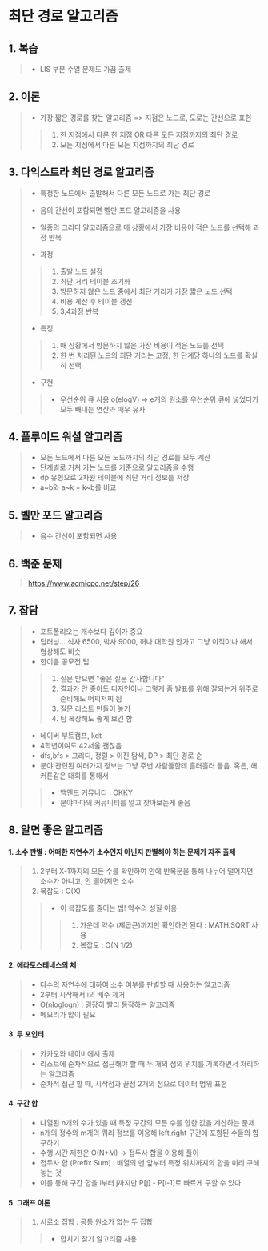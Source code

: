 최단 경로 알고리즘
============================

## 1. 복습
> - LIS 부분 수열 문제도 가끔 출제


## 2. 이론
> - 가장 짧은 경로를 찾는 알고리즘 => 지점은 노드로, 도로는 간선으로 표현
>  >  1. 한 지점에서 다른 한 지점 OR 다른 모든 지점까지의 최단 경로
>  >  2. 모든 지점에서 다른 모든 지점까지의 최단 경로

## 3. 다익스트라 최단 경로 알고리즘
> - 특정한 노드에서 출발해서 다른 모든 노드로 가는 최단 경로
> - 음의 간선이 포함되면 벨만 포드 알고리즘을 사용
> - 일종의 그리디 알고리즘으로 매 상황에서 가장 비용이 적은 노드를 선택해 과정 반복
>
> - 과정
>  >  1. 출발 노드 설정
>  >  2. 최단 거리 테이블 초기화
>  >  3. 방문하지 않은 노드 중에서 최단 거리가 가장 짧은 노드 선택
>  >  4. 비용 계산 후 테이블 갱신
>  >  5. 3,4과정 반복
>
> - 특징
> > 1. 매 상황에서 방문하지 않은 가장 비용이 적은 노드를 선택
> > 2. 한 번 처리된 노드의 최단 거리는 고정, 한 단계당 하나의 노드를 확실히 선택
>
> - 구현
> > - 우선순위 큐 사용 o(elogV) => e개의  원소를 우선순위 큐에 넣었다가 모두 빼내는 연산과 매우 유사

## 4. 플루이드 워셜 알고리즘
> - 모든 노드에서 다른 모든 노드까지의 최단 경로를 모두 계산
> - 단계별로 거쳐 가는 노드를 기준으로 알고리즘을 수행
> - dp 유형으로 2차원 테이블에 최단 거리 정보를 저장
> - a~b와  a~k + k~b를 비교

## 5. 벨만 포드 알고리즘
> - 음수 간선이 포함되면 사용

## 6. 백준 문제
> https://www.acmicpc.net/step/26


## 7. 잡담
> - 포트폴리오는 개수보다 깊이가 중요
> - 딥러닝... 석사 6500, 박사 9000, 허나 대학원 안가고 그냥 이직이나 해서 협상해도 비슷
> - 한이음 공모전 팁 
> > 1. 질문 받으면 "좋은 질문 감사합니다"
> > 2. 결과가 안 좋아도 디자인이나 그렇게 좀 발표를 위해 잘되는거 위주로 준비해도 어찌저찌 됨
> > 3. 질문 리스트 만들어 놓기
> > 4. 팀 복장해도 좋게 보긴 함
> - 네이버 부트캠프, kdt
> - 4학년이여도 42서울 괜찮음
> - dfs,bfs > 그리디, 정렬 > 이진 탐색, DP > 최단 경로 순
> - 분야 관련된 여러가지 정보는 그냥 주변 사람들한테 흘러흘러 들음. 혹은, 해커톤같은 대회를 통해서 
> > - 백엔드 커뮤니티 : OKKY
> > - 분야마다의 커뮤니티를 알고 찾아보는게 좋음

## 8. 알면 좋은 알고리즘
#### 1. 소수 판별 : 어떠한 자연수가 소수인지 아닌지 판별해야 하는 문제가 자주 출제
> 1. 2부터 X-1까지의 모든 수를 확인하여 안에 반복문을 통해 나누어 떨어지면 소수가 아니고, 안 떨어지면 소수
> 2. 복잡도 : O(X)
>  > - 이 복잡도를 줄이는 법! 약수의 성질 이용
>  >  > 1.  가운데 약수 (제곱근)까지만 확인하면 된다 : MATH.SQRT 사용
>  >  > 2.  복잡도 : O(N 1/2)
#### 2. 에라토스테네스의 체
> - 다수의 자연수에 대하여 소수 여부를 판별할 때 사용하는 알고리즘
> - 2부터 시작해서 i의 배수 제거
> - O(nloglogn) : 굉장히 빨리 동작하는 알고리즘
> - 메모리가 많이 필요
#### 3. 투 포인터
> - 카카오와 네이버에서 출제
> - 리스트에 순차적으로 접근해야 할 때 두 개의 점의 위치를 기록하면서 처리하는 알고리즘
> - 순차적 접근 할 때, 시작점과 끝점 2개의 점으로 데이터 범위 표현
#### 4. 구간 합
> - 나열된 n개의 수가 있을 때 특정 구간의 모든 수를 합한 값을 계산하는 문제
> - n개의 정수와 m개의 쿼리 정보를 이용해 left,right 구간에 포함된 수들의 합 구하기
> - 수행 시간 제한은 O(N+M) -> 접두사 합을 이용해 풀이
> - 접두사 합 (Prefix Sum) : 배열의 맨 앞부터 특정 위치까지의 합을 미리 구해 놓는 것
> - 이를 통해 구간 합을 i부터 j까지만 P[j] - P[i-1]로 빠르게 구할 수 있다
#### 5. 그래프 이론
> 1. 서로소 집합 : 공통 원소가 없는 두 집합
> > - 합치기 찾기 알고리즘 사용
